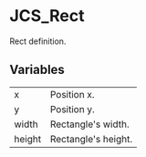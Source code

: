 # JCS_Rect

Rect definition.


## Variables

<table>
  <tr>
    <td>x</td>
    <td>Position x.</td>
  </tr>
  <tr>
    <td>y</td>
    <td>Position y.</td>
  </tr>
  <tr>
    <td>width</td>
    <td>Rectangle's width.</td>
  </tr>
  <tr>
    <td>height</td>
    <td>Rectangle's height.</td>
  </tr>
</table>
